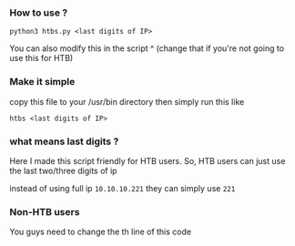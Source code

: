 ### How to use ?

```python3 htbs.py <last digits of IP>```

You can also modify this in the script  ^ (change that if you're not going to use this for HTB)


### Make it simple

copy this file to your /usr/bin directory then simply run this like

```htbs <last digits of IP>```

### what means last digits ?

Here I made this script friendly for HTB users. So, HTB users can just use the last two/three digits of ip

instead of using full ip ```10.10.10.221``` they can simply use ```221``` 

### Non-HTB users 

You guys need to change the th line of this code
